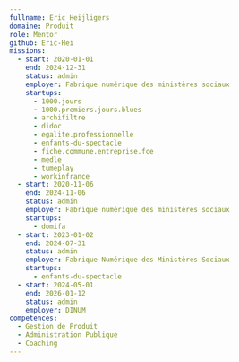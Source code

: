 ```yaml
---
fullname: Eric Heijligers
domaine: Produit
role: Mentor
github: Eric-Hei
missions:
  - start: 2020-01-01
    end: 2024-12-31
    status: admin
    employer: Fabrique numérique des ministères sociaux
    startups:
      - 1000.jours
      - 1000.premiers.jours.blues
      - archifiltre
      - didoc
      - egalite.professionnelle
      - enfants-du-spectacle
      - fiche.commune.entreprise.fce
      - medle
      - tumeplay
      - workinfrance
  - start: 2020-11-06
    end: 2024-11-06
    status: admin
    employer: Fabrique numérique des ministères sociaux
    startups:
      - domifa
  - start: 2023-01-02
    end: 2024-07-31
    status: admin
    employer: Fabrique Numérique des Ministères Sociaux
    startups:
      - enfants-du-spectacle
  - start: 2024-05-01
    end: 2026-01-12
    status: admin
    employer: DINUM
competences:
  - Gestion de Produit
  - Administration Publique
  - Coaching
---
```


